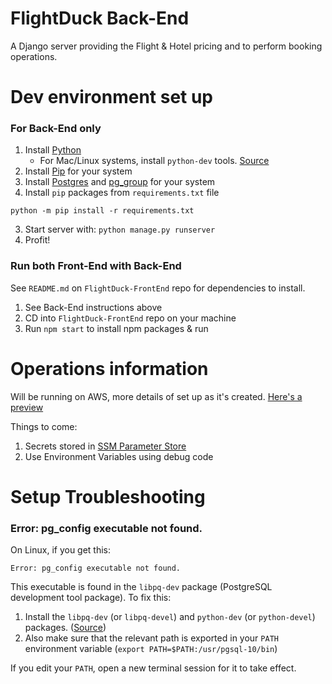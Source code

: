 # FlightDuck Back-End

A Django server providing the Flight & Hotel pricing and to perform booking operations.

# Dev environment set up

### For Back-End only

1. Install [Python](https://www.python.org/downloads/)
    * For Mac/Linux systems, install `python-dev` tools. [Source](https://stackoverflow.com/a/21530768)
2. Install [Pip](https://pip.pypa.io/en/stable/installation/) for your system
3. Install [Postgres](https://www.postgresql.org/download/) and [pg_group](https://stackoverflow.com/a/12037133) for your system
3. Install `pip` packages from `requirements.txt` file
```shell
python -m pip install -r requirements.txt
```
3. Start server with: `python manage.py runserver`
4. Profit!

### Run both Front-End with Back-End

See `README.md` on `FlightDuck-FrontEnd` repo for dependencies to install.

1. See Back-End instructions above
2. CD into `FlightDuck-FrontEnd` repo on your machine
3. Run `npm start` to install npm packages & run

# Operations information

Will be running on AWS, more details of set up as it's created. [Here's a preview](./docs/infra_proposal.md)

Things to come:
1. Secrets stored in [SSM Parameter Store](https://docs.aws.amazon.com/systems-manager/latest/userguide/systems-manager-parameter-store.html)
2. Use Environment Variables using debug code

# Setup Troubleshooting

### Error: pg_config executable not found.

On Linux, if you get this:
```
Error: pg_config executable not found.
```

This executable is found in the `libpq-dev` package (PostgreSQL development tool package). To fix this:
1. Install the `libpq-dev` (or `libpq-devel`) and `python-dev` (or `python-devel`) packages. ([Source](https://stackoverflow.com/a/12037133))
2. Also make sure that the relevant path is exported in your `PATH` environment variable (`export PATH=$PATH:/usr/pgsql-10/bin`)

If you edit your `PATH`, open a new terminal session for it to take effect.



<!-- Flight duck project

Leaving this in but commented out so future generations see the dumb shit we had to deal with

## Python Packages required - 
1. django
2. django-cors-headers
3. djangorestframework
4. markdown
5. django-filter

##### to install any python package write - pip install `package-name`

## To run python server
1. CD to directory of python-backend
2. Type the following command `python manage.py runserver`

## React Packages - 
1. CD to directory of frontend.
2. Run command `npm install`

## To run react server
1. CD to directory of frontend.
2. Run command `npm start` -->
